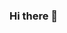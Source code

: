### Hi there 👋

<!--
**catgamersn/catgamersn** is a ✨ _special_ ✨ repository because its `README.md` (this file) appears on your GitHub profile.

Here are some ideas to get you started:

- 🔭 I’m currently working on a little "creative" Simulation about Rabbits what are Hunting Carrots and be Hunted by Bombs
- 🌱 I’m currently learning C#
- 💬 Ask me about what ever you want but i cant prommise i have an Answer
- 📫 How to reach me: E-Mail: benachrichtigungen111@gmail.com Discord: Ninja#5777
- 😄 Pronouns: they/them
- ⚡ Fun fact: I’m Bi Sexuel.
-->
